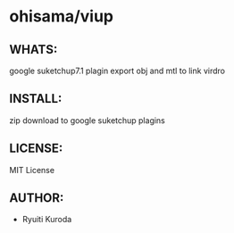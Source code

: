 ohisama/viup
======

WHATS:
------

  google suketchup7.1 plagin
  export obj and mtl
  to link virdro

INSTALL:
--------
  zip download
  to google suketchup plagins

LICENSE:
--------

  MIT License

AUTHOR:
-------

  * Ryuiti Kuroda
